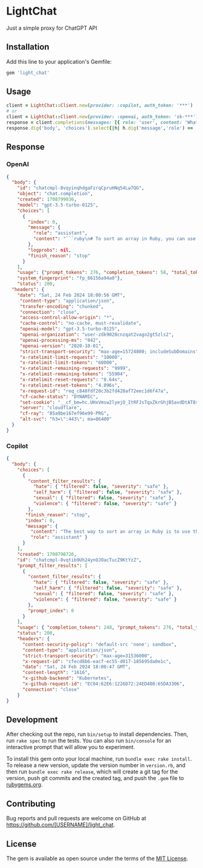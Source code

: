 # LightChat

Just a simple proxy for ChatGPT API

## Installation

Add this line to your application's Gemfile:

```ruby
gem 'light_chat'
```

## Usage

```ruby
client = LightChat::Client.new(provider: :copilot, auth_token: '***')
# or
client = LightChat::Client.new(provider: :openai, auth_token: 'sk-***')
response = client.completions(messages: [{ role: 'user', content: 'What is the best way to sort an array in Ruby?' }])
response.dig('body', 'choices').select{|h| h.dig('message','role') == 'assistant'}.last.dig('message','content')
```

## Response

### OpenAI

```json
{
  "body": {
    "id": "chatcmpl-8vqyinqhdgaFzrqCpruHNq54Lw7QG", 
    "object": "chat.completion", 
    "created": 1708799036,
    "model": "gpt-3.5-turbo-0125",
    "choices": [
      {
        "index": 0, 
        "message": {
          "role": "assistant", 
          "content": "```ruby\n# To sort an array in Ruby, you can use the `sort` method.\n# Here is an example:\n\nunsorted_array = [3, 1, 5, 2, 4]\nsorted_array = unsorted_array.sort\n\nputs sorted_array\n```"
        }, 
        "logprobs": nil, 
        "finish_reason": "stop"
      }
    ],
    "usage": {"prompt_tokens": 276, "completion_tokens": 58, "total_tokens": 334},
    "system_fingerprint": "fp_86156a94a0"},
    "status": 200,
  "headers": {
    "date": "Sat, 24 Feb 2024 18:00:56 GMT",
     "content-type": "application/json",
     "transfer-encoding": "chunked",
     "connection": "close",
     "access-control-allow-origin": "*",
     "cache-control": "no-cache, must-revalidate",
     "openai-model": "gpt-3.5-turbo-0125",
     "openai-organization": "user-zdk9028cnzqat2vago2gt5zls2",
     "openai-processing-ms": "842",
     "openai-version": "2020-10-01",
     "strict-transport-security": "max-age=15724800; includeSubDomains",
     "x-ratelimit-limit-requests": "10000",
     "x-ratelimit-limit-tokens": "60000",
     "x-ratelimit-remaining-requests": "9999",
     "x-ratelimit-remaining-tokens": "55904",
     "x-ratelimit-reset-requests": "8.64s",
     "x-ratelimit-reset-tokens": "4.096s",
     "x-request-id": "req_c848fdf20c3b2fd428af72eec1d6f47a",
     "cf-cache-status": "DYNAMIC",
     "set-cookie": "__cf_bm=hc.UHxVmsw2lyejO_ItRFJsTqxZkrGhjB5avdDtAT8s-1709799036-1.0-AXsxUZpRAAvj6tnzHP0KkCajTMS9zcCEy5e6VTAocR74h84sxoQppS8P/WOpAGN/SlKqwl67528hW9rcaQce4YBc=; path=/; expires=Sat, 24-Feb-24 18:00:56 GMT; domain=.api.openai.com; HttpOnly; Secure; SameSite=None, _cfuvid=IZPhM.UlilrcQmlcImnDAEqzW_FfHfpYpvwDu.TOEqg-1709299036977-0.0-604800000; path=/; domain=.api.openai.com; HttpOnly; Secure; SameSite=None",
     "server": "cloudflare",
     "cf-ray": "85a9be167ef96e99-PRG",
     "alt-svc": "h3=\":443\"; ma=86400"
  }
}
```

### Copilot

```json
{ 
  "body": { 
    "choices": [
      { 
        "content_filter_results": { 
          "hate": { "filtered": false, "severity": "safe" }, 
          "self_harm": { "filtered": false, "severity": "safe" }, 
          "sexual": { "filtered": false, "severity": "safe" }, 
          "violence": { "filtered": false, "severity": "safe" }
        },
       "finish_reason": "stop",
       "index": 0,
       "message": { 
         "content": "The best way to sort an array in Ruby is to use the `sort` method. The `sort` method sorts the elements of an array in ascending order by default. If you want to sort the array in descending order, you can use the `sort` method with a block and reverse the comparison result. Here's an example:\n\n```ruby\n# Sorting in ascending order\narray = [5, 2, 8, 1, 9]\nsorted_array = array.sort\nputs sorted_array # Output: [1, 2, 5, 8, 9]\n\n# Sorting in descending order\narray = [5, 2, 8, 1, 9]\nsorted_array = array.sort { |a, b| b <=> a }\nputs sorted_array # Output: [9, 8, 5, 2, 1]\n```\n\nIn the example above, the `sort` method is used to sort the `array` in ascending order. The resulting sorted array is then printed to the console. To sort the array in descending order, a block is passed to the `sort` method, which reverses the comparison result using the spaceship operator (`<=>`).",
         "role": "assistant" }
      }
    ],
    "created": 1708798726,
    "id": "chatcmpl-8vqtib9Uh24ynOJOacTucZ9KtYzZ",
    "prompt_filter_results": [
      { 
        "content_filter_results": { 
          "hate": { "filtered": false, "severity": "safe" }, 
          "self_harm": { "filtered": false, "severity": "safe" }, 
          "sexual": { "filtered": false, "severity": "safe" }, 
          "violence": { "filtered": false, "severity": "safe" }
        }, 
        "prompt_index": 0
      }
    ],
    "usage": { "completion_tokens": 248, "prompt_tokens": 276, "total_tokens": 524 } },
    "status": 200,
    "headers": { 
      "content-security-policy": "default-src 'none'; sandbox", 
      "content-type": "application/json",
      "strict-transport-security": "max-age=31536000", 
      "x-request-id": "cfecd8b6-eacf-ec55-d017-185695da0e1c", 
      "date": "Sat, 24 Feb 2024 18:00:47 GMT", 
      "content-length": "1616", 
      "x-github-backend": "Kubernetes", 
      "x-github-request-id": "EC04:62E6:1226D72:24ED480:65DA3306", 
      "connection": "close"
    }
}
```

## Development

After checking out the repo, run `bin/setup` to install dependencies. Then, run `rake spec` to run the tests. You can also run `bin/console` for an interactive prompt that will allow you to experiment.

To install this gem onto your local machine, run `bundle exec rake install`. To release a new version, update the version number in `version.rb`, and then run `bundle exec rake release`, which will create a git tag for the version, push git commits and the created tag, and push the `.gem` file to [rubygems.org](https://rubygems.org).

## Contributing

Bug reports and pull requests are welcome on GitHub at https://github.com/[USERNAME]/light_chat.

## License

The gem is available as open source under the terms of the [MIT License](https://opensource.org/licenses/MIT).
